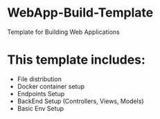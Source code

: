 # WebApp-Build-Template
Template for Building Web Applications

# This template includes: 
  - File distribution 
  - Docker container setup
  - Endpoints Setup 
  - BackEnd Setup (Controllers, Views, Models) 
  - Basic Env Setup 
  
  

